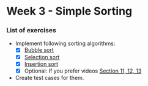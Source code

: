 # Week 3 - Simple Sorting

### List of exercises

- Implement following sorting algorithms:
  - [x] [Bubble sort](https://www.programiz.com/dsa/bubble-sort)
  - [x] [Selection sort](https://www.programiz.com/dsa/selection-sort)
  - [x] [Insertion sort](https://www.programiz.com/dsa/insertion-sort)
  - [x] Optional: If you prefer videos [Section 11, 12, 13](https://www.udemy.com/course/js-algorithms-and-data-structures-masterclass/learn/lecture/8344040)
- Create test cases for them.
